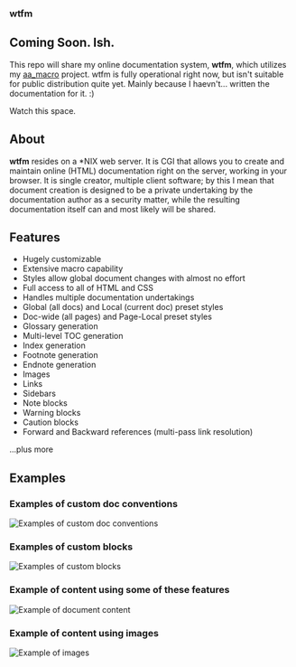 ### wtfm

## Coming Soon. Ish.

This repo will share my online documentation system, **wtfm**, which utilizes my
[aa_macro](https://github.com/fyngyrz/aa_macro)
project. wtfm is fully operational right now, but isn't suitable
for public distribution quite yet. Mainly because I haevn't... written the
documentation for it. :)

Watch this space.

## About

**wtfm** resides on a \*NIX web server. It is CGI that allows you to
create and maintain online \(HTML\) documentation right on the server,
working in your browser. It is single creator, multiple client software;
by this I mean that document creation is designed to be a private
undertaking by the documentation author as a security matter, while the
resulting documentation itself can and most likely will be shared.

## Features

* Hugely customizable
* Extensive macro capability
* Styles allow global document changes with almost no effort
* Full access to all of HTML and CSS
* Handles multiple documentation undertakings
* Global (all docs) and Local (current doc) preset styles
* Doc-wide (all pages) and Page-Local preset styles
* Glossary generation
* Multi-level TOC generation
* Index generation
* Footnote generation
* Endnote generation
* Images
* Links
* Sidebars
* Note blocks
* Warning blocks
* Caution blocks
* Forward and Backward references \(multi-pass link resolution\)

...plus more

## Examples

### Examples of custom doc conventions
![Examples of custom doc conventions](http://fyngyrz.com/images/wtfmx1.png)

### Examples of custom blocks
![Examples of custom blocks](http://fyngyrz.com/images/wtfmx2.png)

### Example of content using some of these features
![Example of document content](http://fyngyrz.com/images/wtfmx3.png)

### Example of content using images
![Example of images](http://fyngyrz.com/images/wtfmx4.png)
